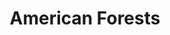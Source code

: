 ---
facebook: http://facebook.com/AmericanForests
instagram: http://instagram.com/AmericanForests
linkedin: https://linkedin.com/company/american-forests
logohandle: americanforests
sort: americanforests
title: American Forests
twitter: https://x.com/AmericanForests
website: https://www.americanforests.org/
youtube: https://youtube.com/user/americanforests
---